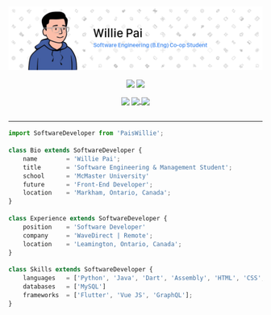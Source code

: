 [![Header](/Assets/Images/Header.png "Header")](https://www.linkedin.com/in/willie-pai/)

<!-- Add an href="<link>" to make image clickable -->
<div align="center">
<a>
    <!-- Currently hiding PRs from statistics -->
    <img align="center" src="https://github-readme-stats.vercel.app/api?username=PaisWillie&count_private=true&show_icons=true&hide=prs&border_radius=7&include_all_commits=true&hide_rank=true" />
</a>

<a>
    <img align="center" src="https://github-readme-stats.vercel.app/api/top-langs/?username=PaisWillie&layout=compact&border_radius=7&langs_count=6&cache_seconds=1800" />
</div>

<br>

<div align="center">

<a>
    <img align="center" src="https://img.shields.io/github/followers/PaisWillie?label=Followers&logoColor=blue&style=social"/>
</a>

<a href="https://www.linkedin.com/in/willie-pai/">
    <img align="center" src="https://img.shields.io/badge/LinkedIn-Profile-informational?style=social&logo=linkedin&logoColor=blue&label=/in/willie-pai"/>
</a>

<a href="https://www.instagram.com/paiswillie/">
    <img align="center" src="https://img.shields.io/badge/Instagram-Profile-informational?style=social&logo=instagram&logoColor=blue&label=PaisWillie"/>
</a>

</div>

<br>

---

```js
import SoftwareDeveloper from 'PaisWillie';

class Bio extends SoftwareDeveloper {
    name        = 'Willie Pai';
    title       = 'Software Engineering & Management Student';
    school      = 'McMaster University'
    future      = 'Front-End Developer';
    location    = 'Markham, Ontario, Canada';
}
    
class Experience extends SoftwareDeveloper {
    position    = 'Software Developer'
    company     = 'WaveDirect | Remote';
    location    = 'Leamington, Ontario, Canada';
}

class Skills extends SoftwareDeveloper {
    languages   = ['Python', 'Java', 'Dart', 'Assembly', 'HTML', 'CSS', 'Javascript'];
    databases   = ['MySQL']
    frameworks  = ['Flutter', 'Vue JS', 'GraphQL'];
}
```
